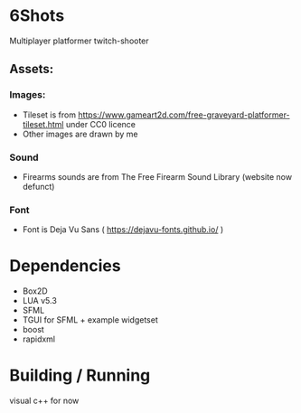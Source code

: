 # 6Shots
Multiplayer platformer twitch-shooter

## Assets:
### Images:
  - Tileset is from https://www.gameart2d.com/free-graveyard-platformer-tileset.html under CC0  licence
  - Other images are drawn by me
### Sound
  - Firearms sounds are from The Free Firearm Sound Library (website now defunct)
### Font
  - Font is Deja Vu Sans ( https://dejavu-fonts.github.io/ ) 
  
  
# Dependencies
- Box2D
- LUA v5.3
- SFML
- TGUI for SFML + example widgetset
- boost
- rapidxml

# Building / Running
visual c++ for now
